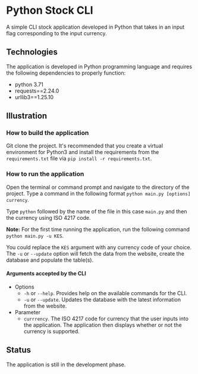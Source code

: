 # Python Stock CLI
A simple CLI stock application developed in Python that takes in an input flag 
corresponding to the input currency.
## Technologies
The application is developed in Python programming language and
requires the following dependencies to properly function:
- python 3.71
- requests==2.24.0
- urllib3==1.25.10
## Illustration
### How to build the application
Git clone the project. It's recommended that you create a virtual environment
for Python3 and install the requirements from the `requirements.txt` file via 
`pip install -r requirements.txt`.
### How to run the application
Open the terminal or command prompt and navigate to the directory of the project.
Type a command in the following format `python main.py [options] currency`.

Type `python` followed by the name of the file in this case `main.py` and then the 
currency using ISO 4217 code.

**Note:** For the first time running the application, run the following command
`python main.py -u KES`.

You could replace the `KES` argument with any currency code of your 
choice. The `-u` or `--update` option will fetch the data from the website, create
the database and populate the table(s).

#### Arguments accepted by the CLI
+ Options
    - `-h` or `--help`. Provides help on the available commands for the CLI.
    - `-u` or `--update`. Updates the database with the latest information from
    the website.
+ Parameter
    - `currrency`. The ISO 4217 code for currency that the user inputs
    into the application. The application then displays whether or not the currency
    is supported. 

## Status
The application is still in the development phase.
